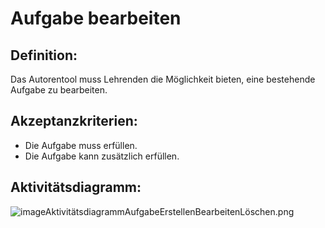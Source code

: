 # Aufgabe bearbeiten

## Definition:

Das Autorentool muss Lehrenden die Möglichkeit bieten, eine bestehende Aufgabe zu bearbeiten.

## Akzeptanzkriterien:

- Die Aufgabe muss [](AWA9010.md)erfüllen.
- Die Aufgabe kann zusätzlich [](AWA9011.md)erfüllen.

## Aktivitätsdiagramm:

![imageAktivitätsdiagrammAufgabeErstellenBearbeitenLöschen.png](imageAktivitätsdiagrammAufgabeErstellenBearbeitenLöschen.png)
